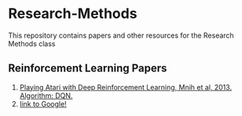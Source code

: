 # Research-Methods
This repository contains papers and other resources for the Research Methods class 

## Reinforcement Learning Papers 
1. [Playing Atari with Deep Reinforcement Learning, Mnih et al, 2013. Algorithm: DQN.](https://www.cs.toronto.edu/~vmnih/docs/dqn.pdf)
2. [link to Google!](http://google.com)
